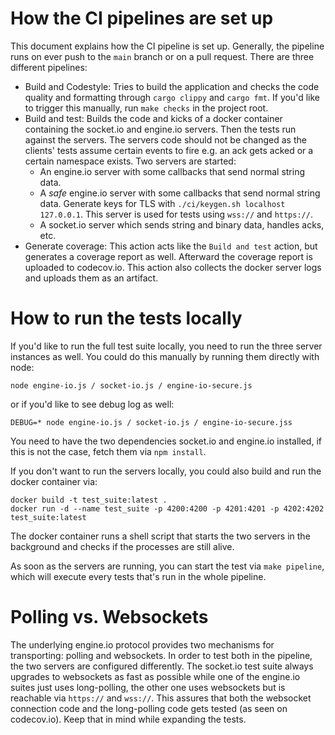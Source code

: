 # How the CI pipelines are set up

This document explains how the CI pipeline is set up. Generally, the pipeline runs on ever push to the `main` branch or on a pull request.
There are three different pipelines:

  *  Build and Codestyle: Tries to build the application and checks the code quality and formatting through `cargo clippy` and `cargo fmt`. 
     If you'd like to trigger this manually, run `make checks` in the project root.
  *  Build and test: Builds the code and kicks of a docker container containing the socket.io and engine.io servers. Then the tests run against the servers. The servers code should not be changed as the clients' tests assume certain events to fire e.g. an ack gets acked or a certain namespace exists. Two servers are started:
      * An engine.io server with some callbacks that send normal string data.
      * A _safe_ engine.io server with some callbacks that send normal string data. Generate keys for TLS with `./ci/keygen.sh localhost 127.0.0.1`. This server is used for tests using `wss://` and `https://`.
      * A socket.io server which sends string and binary data, handles acks, etc.
  * Generate coverage: This action acts like the `Build and test` action, but generates a coverage report as well. Afterward the coverage report is uploaded to codecov.io.
    This action also collects the docker server logs and uploads them as an artifact.

# How to run the tests locally

If you'd like to run the full test suite locally, you need to run the three server instances as well. You could do this manually by running them directly with node:

```
node engine-io.js / socket-io.js / engine-io-secure.js
```
or if you'd like to see debug log as well:
```
DEBUG=* node engine-io.js / socket-io.js / engine-io-secure.jss
```

You need to have the two dependencies socket.io and engine.io installed, if this is not the case, fetch them via `npm install`.

If you don't want to run the servers locally, you could also build and run the docker container via:

```
docker build -t test_suite:latest .
docker run -d --name test_suite -p 4200:4200 -p 4201:4201 -p 4202:4202 test_suite:latest
```
The docker container runs a shell script that starts the two servers in the background and checks if the processes are still alive.

As soon as the servers are running, you can start the test via `make pipeline`, which will execute every tests that's run in the whole pipeline.

# Polling vs. Websockets

The underlying engine.io protocol provides two mechanisms for transporting: polling and websockets. In order to test both in the pipeline, the two servers are configured differently. The socket.io test suite always upgrades to websockets as fast as possible while one of the engine.io suites just uses long-polling, the other one uses websockets but is reachable via `https://` and `wss://`. This assures that both the websocket connection code and the long-polling code gets tested (as seen on codecov.io). Keep that in mind while expanding the tests.
